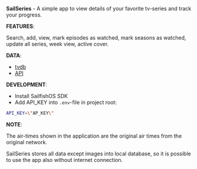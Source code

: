 **SailSeries** - A simple app to view details of your favorite tv-series and track your progress.

**FEATURES**:

Search, add, view, mark episodes as watched, mark seasons as watched, update all series, week view, active cover.

**DATA**:

* [tvdb](https://thetvdb.com/)
* [API](https://thetvdb.github.io/v4-api/#/)

**DEVELOPMENT**:

* Install SailfishOS SDK
* Add API_KEY into `.env`-file in project root:

```sh
API_KEY=\"AP_KEY\"
```

**NOTE**:

The air-times shown in the application are the original air times from the original network.

SailSeries stores all data except images into local database, so it is possible to use the app also without internet connection.

